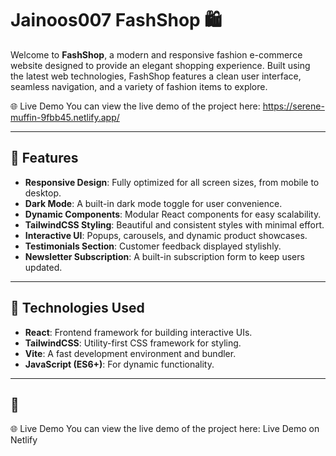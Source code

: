 # Jainoos007 FashShop 🛍️  

Welcome to **FashShop**, a modern and responsive fashion e-commerce website designed to provide an elegant shopping experience. Built using the latest web technologies, FashShop features a clean user interface, seamless navigation, and a variety of fashion items to explore.

🌐 Live Demo
You can view the live demo of the project here:
https://serene-muffin-9fbb45.netlify.app/

---

## 🌟 Features  
- **Responsive Design**: Fully optimized for all screen sizes, from mobile to desktop.  
- **Dark Mode**: A built-in dark mode toggle for user convenience.  
- **Dynamic Components**: Modular React components for easy scalability.  
- **TailwindCSS Styling**: Beautiful and consistent styles with minimal effort.  
- **Interactive UI**: Popups, carousels, and dynamic product showcases.  
- **Testimonials Section**: Customer feedback displayed stylishly.  
- **Newsletter Subscription**: A built-in subscription form to keep users updated.  

---

## 🚀 Technologies Used  
- **React**: Frontend framework for building interactive UIs.  
- **TailwindCSS**: Utility-first CSS framework for styling.  
- **Vite**: A fast development environment and bundler.  
- **JavaScript (ES6+)**: For dynamic functionality.  

---

## 📂

🌐 Live Demo
You can view the live demo of the project here:
Live Demo on Netlify
